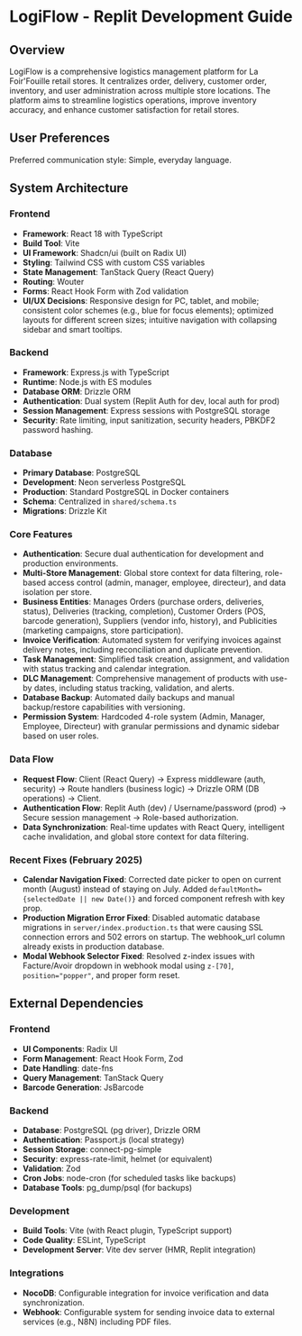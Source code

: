 # LogiFlow - Replit Development Guide

## Overview
LogiFlow is a comprehensive logistics management platform for La Foir'Fouille retail stores. It centralizes order, delivery, customer order, inventory, and user administration across multiple store locations. The platform aims to streamline logistics operations, improve inventory accuracy, and enhance customer satisfaction for retail stores.

## User Preferences
Preferred communication style: Simple, everyday language.

## System Architecture

### Frontend
- **Framework**: React 18 with TypeScript
- **Build Tool**: Vite
- **UI Framework**: Shadcn/ui (built on Radix UI)
- **Styling**: Tailwind CSS with custom CSS variables
- **State Management**: TanStack Query (React Query)
- **Routing**: Wouter
- **Forms**: React Hook Form with Zod validation
- **UI/UX Decisions**: Responsive design for PC, tablet, and mobile; consistent color schemes (e.g., blue for focus elements); optimized layouts for different screen sizes; intuitive navigation with collapsing sidebar and smart tooltips.

### Backend
- **Framework**: Express.js with TypeScript
- **Runtime**: Node.js with ES modules
- **Database ORM**: Drizzle ORM
- **Authentication**: Dual system (Replit Auth for dev, local auth for prod)
- **Session Management**: Express sessions with PostgreSQL storage
- **Security**: Rate limiting, input sanitization, security headers, PBKDF2 password hashing.

### Database
- **Primary Database**: PostgreSQL
- **Development**: Neon serverless PostgreSQL
- **Production**: Standard PostgreSQL in Docker containers
- **Schema**: Centralized in `shared/schema.ts`
- **Migrations**: Drizzle Kit

### Core Features
- **Authentication**: Secure dual authentication for development and production environments.
- **Multi-Store Management**: Global store context for data filtering, role-based access control (admin, manager, employee, directeur), and data isolation per store.
- **Business Entities**: Manages Orders (purchase orders, deliveries, status), Deliveries (tracking, completion), Customer Orders (POS, barcode generation), Suppliers (vendor info, history), and Publicities (marketing campaigns, store participation).
- **Invoice Verification**: Automated system for verifying invoices against delivery notes, including reconciliation and duplicate prevention.
- **Task Management**: Simplified task creation, assignment, and validation with status tracking and calendar integration.
- **DLC Management**: Comprehensive management of products with use-by dates, including status tracking, validation, and alerts.
- **Database Backup**: Automated daily backups and manual backup/restore capabilities with versioning.
- **Permission System**: Hardcoded 4-role system (Admin, Manager, Employee, Directeur) with granular permissions and dynamic sidebar based on user roles.

### Data Flow
- **Request Flow**: Client (React Query) -> Express middleware (auth, security) -> Route handlers (business logic) -> Drizzle ORM (DB operations) -> Client.
- **Authentication Flow**: Replit Auth (dev) / Username/password (prod) -> Secure session management -> Role-based authorization.
- **Data Synchronization**: Real-time updates with React Query, intelligent cache invalidation, and global store context for data filtering.

### Recent Fixes (February 2025)
- **Calendar Navigation Fixed**: Corrected date picker to open on current month (August) instead of staying on July. Added `defaultMonth={selectedDate || new Date()}` and forced component refresh with key prop.
- **Production Migration Error Fixed**: Disabled automatic database migrations in `server/index.production.ts` that were causing SSL connection errors and 502 errors on startup. The webhook_url column already exists in production database.
- **Modal Webhook Selector Fixed**: Resolved z-index issues with Facture/Avoir dropdown in webhook modal using `z-[70]`, `position="popper"`, and proper form reset.

## External Dependencies

### Frontend
- **UI Components**: Radix UI
- **Form Management**: React Hook Form, Zod
- **Date Handling**: date-fns
- **Query Management**: TanStack Query
- **Barcode Generation**: JsBarcode

### Backend
- **Database**: PostgreSQL (pg driver), Drizzle ORM
- **Authentication**: Passport.js (local strategy)
- **Session Storage**: connect-pg-simple
- **Security**: express-rate-limit, helmet (or equivalent)
- **Validation**: Zod
- **Cron Jobs**: node-cron (for scheduled tasks like backups)
- **Database Tools**: pg_dump/psql (for backups)

### Development
- **Build Tools**: Vite (with React plugin, TypeScript support)
- **Code Quality**: ESLint, TypeScript
- **Development Server**: Vite dev server (HMR, Replit integration)

### Integrations
- **NocoDB**: Configurable integration for invoice verification and data synchronization.
- **Webhook**: Configurable system for sending invoice data to external services (e.g., N8N) including PDF files.